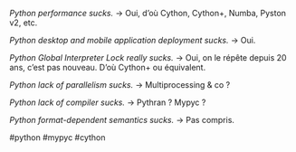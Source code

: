 *Python performance sucks.*
-> Oui, d’où Cython, Cython+, Numba, Pyston v2, etc.

*Python desktop and mobile application deployment sucks.*
-> Oui.

*Python Global Interpreter Lock really sucks.*
-> Oui, on le répête depuis 20 ans, c’est pas nouveau. D’où Cython+ ou équivalent.

*Python lack of parallelism sucks.*
-> Multiprocessing & co ?

*Python lack of compiler sucks.*
-> Pythran ? Mypyc ?

*Python format-dependent semantics sucks.*
-> Pas compris.

<!-- Keywords -->
#python #mypyc #cython
<!-- /Keywords -->
